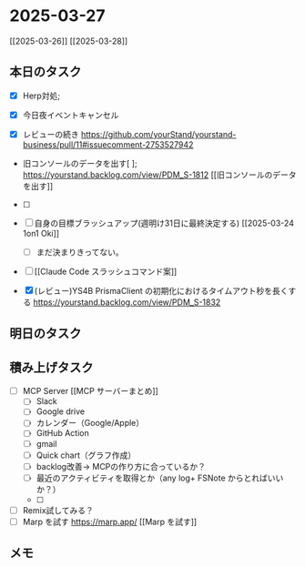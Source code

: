 # 2025-03-27

[[2025-03-26]] [[2025-03-28]]

## 本日のタスク

- [x] Herp対処;

- [x] 今日夜イベントキャンセル
- [x] レビューの続き https://github.com/yourStand/yourstand-business/pull/11#issuecomment-2753527942
- 旧コンソールのデータを出す[ ]; https://yourstand.backlog.com/view/PDM_S-1812 [[旧コンソールのデータを出す]]
- [ ] 

- [ ] 自身の目標ブラッシュアップ(週明け31日に最終決定する) [[2025-03-24 1on1 Oki]]
	- [ ] まだ決まりきってない。
- [ ] [[Claude Code スラッシュコマンド案]]
- [x] (レビュー)YS4B PrismaClient の初期化におけるタイムアウト秒を長くする https://yourstand.backlog.com/view/PDM_S-1832 

## 明日のタスク

## 積み上げタスク

- [ ] MCP Server [[MCP サーバーまとめ]]
  - [ ] Slack
  - [ ] Google drive
  - [ ] カレンダー（Google/Apple）
  - [ ] GitHub Action
  - [ ] gmail
  - [ ] Quick chart（グラフ作成）
  - [ ] backlog改善→ MCPの作り方に合っているか？
  - [ ] 最近のアクティビティを取得とか（any log+ FSNote からとればいいか？）
  - [ ] 
- [ ] Remix試してみる？
- [ ] Marp を試す https://marp.app/ [[Marp を試す]]

## メモ 